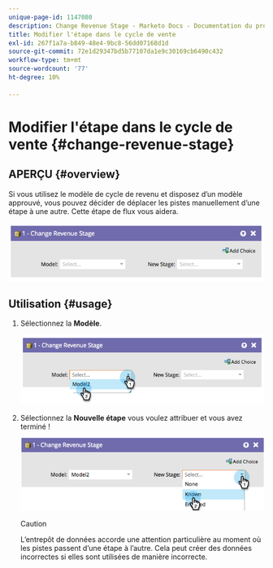 ```yaml
---
unique-page-id: 1147080
description: Change Revenue Stage - Marketo Docs - Documentation du produit
title: Modifier l'étape dans le cycle de vente
exl-id: 267f1a7a-b849-48e4-9bc8-56dd07168d1d
source-git-commit: 72e1d29347bd5b77107da1e9c30169cb6490c432
workflow-type: tm+mt
source-wordcount: '77'
ht-degree: 10%

---
```


# Modifier l&#39;étape dans le cycle de vente {#change-revenue-stage}

## APERÇU {#overview}

Si vous utilisez le modèle de cycle de revenu et disposez d’un modèle approuvé, vous pouvez décider de déplacer les pistes manuellement d’une étape à une autre. Cette étape de flux vous aidera.

![](assets/image2014-9-22-17-3a4-3a59.png)

## Utilisation {#usage}

1. Sélectionnez la **Modèle**.

   ![](assets/image2014-9-22-17-3a5-3a4.png)

1. Sélectionnez la **Nouvelle étape** vous voulez attribuer et vous avez terminé !

   ![](assets/image2014-9-22-17-5-8.png)

   >[!CAUTION]
   >
   >L’entrepôt de données accorde une attention particulière au moment où les pistes passent d’une étape à l’autre. Cela peut créer des données incorrectes si elles sont utilisées de manière incorrecte.
